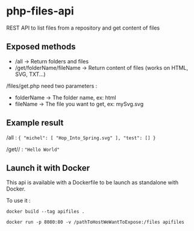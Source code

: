 # php-files-api
REST API to list files from a repository and get content of files

## Exposed methods
* /all -> Return folders and files
* /get/folderName/fileName -> Return content of files (works on HTML, SVG, TXT...) 

/files/get.php need two parameters : 
* folderName -> The folder name, ex: html
* fileName -> The file you want to get, ex: mySvg.svg

## Example result 
/all : 
`{
    "michel": [
        "Hop_Into_Spring.svg"
    ],
    "test": []
}`

/get/<folder>/<file> : 
`"Hello World"`

## Launch it with Docker
This api is available with a Dockerfile to be launch as standalone with Docker.

To use it : 

`docker build --tag apifiles .`

`docker run -p 8080:80 -v /pathToHostWeWantToExpose:/files apifiles`

